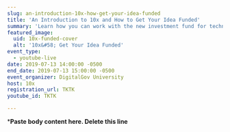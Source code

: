 ```yaml
---
slug: an-introduction-10x-how-get-your-idea-funded
title: 'An Introduction to 10x and How to Get Your Idea Funded'
summary: 'Learn how you can work with the new investment fund for technology products in the government&#46;'
featured_image: 
  uid: 10x-funded-cover
  alt: '10x&#58; Get Your Idea Funded'
event_type: 
  - youtube-live
date: 2019-07-13 14:00:00 -0500
end_date: 2019-07-13 15:00:00 -0500
event_organizer: DigitalGov University
host: 10x
registration_url: TKTK
youtube_id: TKTK

---
```


***Paste body content here. Delete this line**
